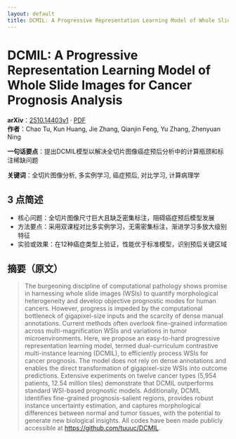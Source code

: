 ```yaml
---
layout: default
title: DCMIL: A Progressive Representation Learning Model of Whole Slide Images for Cancer Prognosis Analysis
---
```


# DCMIL: A Progressive Representation Learning Model of Whole Slide Images for Cancer Prognosis Analysis
**arXiv**：[2510.14403v1](https://arxiv.org/abs/2510.14403) · [PDF](https://arxiv.org/pdf/2510.14403.pdf)  
**作者**：Chao Tu, Kun Huang, Jie Zhang, Qianjin Feng, Yu Zhang, Zhenyuan Ning  

**一句话要点**：提出DCMIL模型以解决全切片图像癌症预后分析中的计算瓶颈和标注稀缺问题

**关键词**：全切片图像分析, 多实例学习, 癌症预后, 对比学习, 计算病理学

## 3 点简述
- 核心问题：全切片图像尺寸巨大且缺乏密集标注，阻碍癌症预后模型发展
- 方法要点：采用双课程对比多实例学习，无需密集标注，渐进学习多放大级别特征
- 实验或效果：在12种癌症类型上验证，性能优于标准模型，识别预后关键区域

## 摘要（原文）

> The burgeoning discipline of computational pathology shows promise in
> harnessing whole slide images (WSIs) to quantify morphological heterogeneity
> and develop objective prognostic modes for human cancers. However, progress is
> impeded by the computational bottleneck of gigapixel-size inputs and the
> scarcity of dense manual annotations. Current methods often overlook
> fine-grained information across multi-magnification WSIs and variations in
> tumor microenvironments. Here, we propose an easy-to-hard progressive
> representation learning model, termed dual-curriculum contrastive
> multi-instance learning (DCMIL), to efficiently process WSIs for cancer
> prognosis. The model does not rely on dense annotations and enables the direct
> transformation of gigapixel-size WSIs into outcome predictions. Extensive
> experiments on twelve cancer types (5,954 patients, 12.54 million tiles)
> demonstrate that DCMIL outperforms standard WSI-based prognostic models.
> Additionally, DCMIL identifies fine-grained prognosis-salient regions, provides
> robust instance uncertainty estimation, and captures morphological differences
> between normal and tumor tissues, with the potential to generate new biological
> insights. All codes have been made publicly accessible at
> https://github.com/tuuuc/DCMIL.

